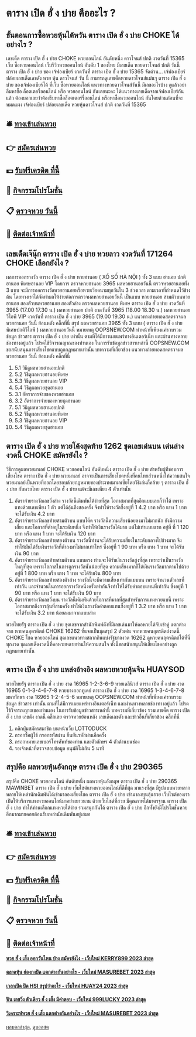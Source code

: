 # ตาราง เปิด ฮั่ ง บ่าย คืออะไร ?
## ขั้นตอนการซื้อหวยหุ้นไต้หวัน ตาราง เปิด ฮั่ ง บ่าย CHOKE ได้อย่างไร ?
เลขเด็ด ตาราง เปิด ฮั่ ง บ่าย CHOKE หวยออนไลน์ อันดับหนึ่ง ดาวโจนส์ ปกติ งวดวันที่ 15365
เว็บ ซื้อหวยออนไลน์ เว็บรีวิวหวยออนไลน์ อันดับ 1 ของไทย มีเลขเด็ด หวยดาวโจนส์ ปกติ วันนี้ ตาราง เปิด ฮั่ ง บ่าย ของ เจ้ฟองเบียร์ งวดวันที่ ตาราง เปิด ฮั่ ง บ่าย 15365 จัดด่วน… เจ้ฟองเบียร์ปล่อยเลขเด็ดเลขดัง หวย หุ้น ดาวโจนส์ วัน นี้ สามารถดูเลขเด็ดหวยดาวโจนส์แม่นๆ ตาราง เปิด ฮั่ ง บ่าย ของเจ้ฟองเบียร์ได้ ที่เว็บ ซื้อหวยออนไลน์ แนวทางหวยดาวโจนส์วันนี้ มีเลขอะไรบ้าง ดูแล้วอย่าลืมหาซื้อ ล็อตเตอรี่ออนไลน์ หรือ หวยออนไลน์ กันเลยนะคะ
ได้แนวทางเลขเด็ดจากเจ้ฟองเบียร์กันแล้ว ต้องบอกเลยว่าต้องรีบหาซื้อล็อตเตอร์รี่ออนไลน์ หรือหาซื้อหวยออนไลน์ กันโดยด่วนก่อนที่จะหมดแผง
เจ้ฟองเบียร์ ปล่อยเลขเด็ด หวยหุ้นดาวโจนส์ ปกติ งวดวันที่ 15365

## 🛎 [ทางเข้าเล่นหวย](https://bit.ly/3BG5bNw)
## 👉 [สมัครเล่นหวย](https://bit.ly/3BG5bNw)
## 💵 [รับฟรีเครดิต ที่นี้](https://bit.ly/3C3mvgS)
## 👑 [กิจกรรมโปรโมชั่น](https://bit.ly/3C3mvgS)
## 📋 [ตรวจหวย วันนี้](https://bit.ly/3C3mvgS)
## 📱 [ติดต่อเจ้าหน้าที่](https://bit.ly/3C3mvgS)

## เลขเด็ดเจ๊นุ๊ก ตาราง เปิด ฮั่ ง บ่าย หวยลาว งวดวันที่ 171264 CHOKE เลือกยังไง ?
ผลการออกรางวัล ตาราง เปิด ฮั่ ง บ่าย หวยฮานอย ( XỔ SỐ HÀ NỘI ) ทั้ง 3 แบบ ฮานอย ปกติฮานอย พิเศษฮานอย VIP
โดยการ ตรวจหวยฮานอย 3965 ผลหวยฮานอยวันนี้ ตรวจหวยฮานอยทั้ง 3 แบบ จะมีการออกรางวัลหวยฮานอยหรือหวยเวียดนามทุกวันใน 3 ช่วงเวลา ตามเวลาที่กำหนดไว้ข้างต้น โดยทางเราได้จัดทำผลให้ง่ายต่อการตรวจผลหวยฮานอยวันนี้ เป็นแบบ หวยฮานอย สามตัวบนหวยฮานอย สองตัวบนหวยฮานอย สองตัวล่าง
ตรวจผลหวยฮานอย พิเศษ ตาราง เปิด ฮั่ ง บ่าย งวดวันที่ 3965 (17.00 17.30 น.)
ผลหวยฮานอย ปกติ งวดวันที่ 3965 (18.00 18.30 น.)
ผลหวยฮานอย วีไอพี VIP งวดวันที่ ตาราง เปิด ฮั่ ง บ่าย 3965 (19.00 19.30 น.)
 แนวทางถ่ายทอดสดตรวจผล หวยฮานอย วันนี้ ย้อนหลัง คลิ๊กที่นี่ 
สรุป ผลหวยฮานอย 3965 ทั้ง 3 แบบ ( ตาราง เปิด ฮั่ ง บ่าย พิเศษปกติวีไอพี ) ผลหวยฮานอยวันนี้
หมายเหตุ OOPSNEW.COM ทำหน้าที่เพียงแค่รวบรวมข้อมูล ข่าวสาร ตาราง เปิด ฮั่ ง บ่าย เท่านั้น ตามที่ได้มีการเผยแพร่ทางอินเตอร์เน็ท และผ่านทางหลายช่องทางอยู่แล้ว โปรดใช้วิจารณญาณของท่านเอง ในการรับข้อมูลข่าวสารเหล่านี้ OOPSNEW.COM ขอสนับสนุนการเสี่ยงโชคแบบถูกกฎหมายเท่านั้น
บทความที่เกี่ยวข้อง
แนวทางถ่ายทอดสดตรวจผล หวยฮานอย วันนี้ ย้อนหลัง คลิ๊กที่นี่
1. 5.1 วิธีดูผลหวยฮานอยปกติ
2. 5.2 วิธีดูผลหวยฮานอยพิเศษ
3. 5.3 วิธีดูผลหวยฮานอย VIP
4. 5.4 วิธีดูผลหวยชุดฮานอย
5. 3.1 อัตราการจ่ายของหวยฮานอย
6. 3.2 อัตราการจ่ายของหวยชุดฮานอย
7. 5.1 วิธีดูผลหวยฮานอยปกติ
8. 5.2 วิธีดูผลหวยฮานอยพิเศษ
9. 5.3 วิธีดูผลหวยฮานอย VIP
10. 5.4 วิธีดูผลหวยชุดฮานอย

## ตาราง เปิด ฮั่ ง บ่าย หวยโค้งสุดท้าย 1262 ชุดเลขเด่นบน เด่นล่างงวดนี้ CHOKE สมัครยังไง ?
วิธีการดูผลหวยมาเลย์ CHOKE หวยออนไลน์ อันดับหนึ่ง ตาราง เปิด ฮั่ ง บ่าย สำหรับผู้ทีชอบการเสี่ยงโชค ตาราง เปิด ฮั่ ง บ่าย หวยมาเลย์ อาจจะเป็นการเสี่ยงโชคหนึ่งที่คนไทยส่วนหนึ่งให้ความสนใจ หวยมาเลย์เป็นหวยที่ออกโดยชอบด้วยกฏหมายของประเทศมาเลเซียโดยวิธีเล่นก็คล้าย ๆ ตาราง เปิด ฮั่ ง บ่าย กับหวยไทย ตาราง เปิด ฮั่ ง บ่าย แต่จะมีเลขเพียง 4 ตัวเท่านั้น
1. อัตราจ่ายรางวัลเลขวิ่งล่าง รางวัลนี้เดิมพันได้ง่ายที่สุด โอกาสมากที่สุดอีกแบบเลยก็ว่าได้ เพราะแทงด้วยเลขเพียง 1 ตัว แต่ได้ลุ้นถึงสองครั้ง จึงทำให้รางวัลซึ่งอยู่ที่ 1 4.2 บาท หรือ แทง 1 บาท จะได้รับเงิน 4.2 บาท
2. อัตราจ่ายรางวัลเลขท้ายสามตัวบน แบบโต๊ด รางวัลนี้ความเสี่ยงน้อยลงมาไม่มากนัก ยังมีความเสี่ยง และโอกาสที่ต่ำอยู่ในระดับหนึ่ง จึงทำให้เงินรางวัลได้มาก แต่ไม่เท่าแบบแรก อยู่ที่ ที่ 1 120 บาท หรือ แทง 1 บาท จะได้รับเงิน 120 บาท
3. อัตราจ่ายรางวัลเลขท้ายสองตัวบน รางวัลนี้ท่านจะได้รับความเสี่ยงในระดับกลางไปข้างมาก จึงทำให้มันได้รับเงินรางวัลที่ต่ำลงมาไม่มากเท่าไหร่ ซึ่งอยู่ที่ 1 90 บาท หรือ แทง 1 บาท จะได้รับเงิน 90 บาท
4. อัตราจ่ายรางวัลเลขท้ายสามตัวบน แบบตรง ท่านจะได้รับเงินรางวัลสูงที่สุด เพราะว่าเป็นรางวัลใหญ่ที่สุด เพราะโอกาสในการถูกรางวัลนั้นน้อยที่สุด ความเสี่ยงมากก็ได้เงินรางวัลมากตามไปด้วย อยู่ที่ 1 800 บาท หรือ แทง 1 บาท จะได้รับเงิน 800 บาท
5. อัตราจ่ายรางวัลเลขท้ายสองตัวล่าง รางวัลนี้จะมีความเสี่ยงเท่ากับแบบบน เพราะจำนวนตัวเลขที่เท่ากัน และจำนวนในการออกรางวัลหนึ่งครั้งเท่ากันจึงทำให้ได้รับค่าตอบแทนที่เท่ากัน ซึ่งอยู่ที่ 1 90 บาท หรือ แทง 1 บาท จะได้รับเงิน 90 บาท
6. อัตราจ่ายรางวัลเลขวิ่งบน รางวัลนี้เดิมพันด้วยโอกาสที่มากที่สุดสำหรับการแทงหวยแบนี้ เพราะโอกาสมากถึงการลุ้นที่สามครั้ง ทำให้เงินรางวัลค่าตอบแทนซึ่งอยู่ที่ 1 3.2 บาท หรือ แทง 1 บาท จะได้รับเงิน 3.2 บาท น้อยลงมาจากแบบล่าง

หวยไทยรัฐ ตาราง เปิด ฮั่ ง บ่าย ชุดเลขจากสำนักพิมพ์ดังที่มีเลขเด่นมาให้คอหวยได้จับเข้าคู่ แตกต่างจาก หวยคนอุตรดิตถ์ CHOKE 16262 ที่แจกเป็นชุดสรุป 2 ตัวเด่น จากหวยคนอุตรดิตถ์งวดนี้ CHOKE โชค หวยออนไลน์ ชุดเลขแนวทางสลากกินแบ่งรัฐบาลงวด 16262 ดูหวยคนอุตรดิตถ์ได้ที่นี่ทุกงวด ชุดเลขเด็ดงวดนี้ที่คอหวยหลายท่านให้ความสนใจ ทั้งนี้ขอสนับสนุนให้เสี่ยงโชคอย่างถูกกฎหมายเท่านั้น

## ตาราง เปิด ฮั่ ง บ่าย แหล่งอ้างอิง ผลหวยหวยหุ้นจีน HUAYSOD
หวยไทยรัฐ ตาราง เปิด ฮั่ ง บ่าย งวด 16965 1-2-3-6-9
หวยเดลินิวส์ ตาราง เปิด ฮั่ ง บ่าย งวด 16965 0-1-3-4-6-7-8
หวยบางกอกทูเดย์ ตาราง เปิด ฮั่ ง บ่าย งวด 16965 1-3-4-6-7-8
มหาทักษา งวด 16965 1-2-4-5-6
หมายเหตุ OOPSNEW.COM ทำหน้าที่เพียงแค่รวบรวมข้อมูล ข่าวสาร เท่านั้น ตามที่ได้มีการเผยแพร่ทางอินเตอร์เน็ท และผ่านทางหลายช่องทางอยู่แล้ว โปรดใช้วิจารณญาณของท่านเอง ในการรับข้อมูลข่าวสารเหล่านี้
บทความที่เกี่ยวข้อง
รวมเลขเด็ด ตาราง เปิด ฮั่ ง บ่าย เลขดัง งวดนี้ คลิ๊กเลย
ตรวจหวยย้อนหลัง เลขเด็ดเลขดัง และข่าวอื่นที่เกี่ยวข้อง คลิ๊กที่นี่
1. คลิกปุ่มสมัครสมาชิก บนหน้าเว็บ LOTTODUCK
2. กรอกชื่อผู้ใช้ กรอกรหัสผ่าน ยืนยันรหัสผ่านอีกครั้ง
3. กรอกหมายเลขเบอร์โทรศัพท์ของท่าน และตัวอักษร 4 ตัวด้านบนช่อง
4. รอเจ้าหน้าที่ตรวจสอบข้อมูล อนุมัติไม่เกิน 5 นาที

## สรุปคือ ผลหวยหุ้นอังกฤษ ตาราง เปิด ฮั่ ง บ่าย 290365
สรุปคือ CHOKE หวยออนไลน์ อันดับหนึ่ง ผลหวยหุ้นอังกฤษ ตาราง เปิด ฮั่ ง บ่าย 290365 MAWINBET ตาราง เปิด ฮั่ ง บ่าย เว็บไซต์แทงหวยออนไลน์ที่ดีที่สุด มาแรงที่สุด มีรูปแบบหวยหลากหลายให้เหล่านักเดิมพันได้เข้ามาลองเสี่ยงโชค ตาราง เปิด ฮั่ ง บ่าย เข้ามาลงทุนลุ้นรวย เว็บไซต์ของเราเปิดให้บริการแทงหวยออนไลน์มาอย่างยาวนาน ด้วยเว็บไซต์ที่สวย มีคุณภาพได้มาตรฐาน ตาราง เปิด ฮั่ ง บ่าย ทำให้ท่านเลือกแทงหวยได้ง่าย รวมสนุกกันได้ ตาราง เปิด ฮั่ ง บ่าย อีกทั้งยังมีโปรโมชั่นหวยอีกมากมายคอยต้อนรับเหล่านักเดิมพันอยู่เสมอ

## 🛎 [ทางเข้าเล่นหวย](https://bit.ly/3BG5bNw)
## 👉 [สมัครเล่นหวย](https://bit.ly/3BG5bNw)
## 💵 [รับฟรีเครดิต ที่นี้](https://bit.ly/3C3mvgS)
## 👑 [กิจกรรมโปรโมชั่น](https://bit.ly/3C3mvgS)
## 📋 [ตรวจหวย วันนี้](https://bit.ly/3C3mvgS)
## 📱 [ติดต่อเจ้าหน้าที่](https://bit.ly/3C3mvgS)

#### [หวย ฮั่ ง เส็ง ออกวันไหน บ้าง สมัครยังไง - เว็บใหม่ KERRY899 2023 ล่าสุด](https://atom.io/themes/หวย%20ฮั่%20ง%20เส็ง%20ออกวันไหน%20บ้าง%20สมัครยังไง%20-%20เว็บใหม่%20kerry899%202023%20ล่าสุด)
#### [ตลาดหุ้น ฮ่องกงปิด แตกต่างกันอย่างไร - เว็บใหม่ MASUREBET 2023 ล่าสุด](https://atom.io/themes/ตลาดหุ้น%20ฮ่องกงปิด%20แตกต่างกันอย่างไร%20-%20เว็บใหม่%20masurebet%202023%20ล่าสุด)
#### [เวลาเปิด ปิด HSI สรุปว่าอะไร - เว็บใหม่ HUAY24 2023 ล่าสุด](https://atom.io/themes/เวลาเปิด%20ปิด%20hsi%20สรุปว่าอะไร%20-%20เว็บใหม่%20huay24%202023%20ล่าสุด)
#### [ฟัน เลขวิ่ง ตัวเดียว ฮั้ ง เส็ง มีคำตอบ - เว็บใหม่ 999LUCKY 2023 ล่าสุด](https://atom.io/themes/ฟัน%20เลขวิ่ง%20ตัวเดียว%20ฮั้%20ง%20เส็ง%20มีคำตอบ%20-%20เว็บใหม่%20999lucky%202023%20ล่าสุด)
#### [วิเคราะห์หวย ฮั่ ง เส็ง แตกต่างกันอย่างไร - เว็บใหม่ MASUREBET 2023 ล่าสุด](https://atom.io/themes/วิเคราะห์หวย%20ฮั่%20ง%20เส็ง%20แตกต่างกันอย่างไร%20-%20เว็บใหม่%20masurebet%202023%20ล่าสุด)

[ผลบอลล่าสุด](https://siamsport.tv "ผลบอลล่าสุด"), [ดูบอลสด](https://siamsport.tv/ดูบอลสด "ดูบอลสด")